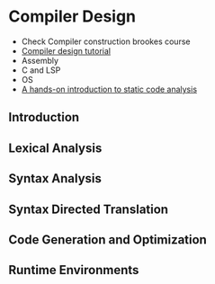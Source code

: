 # Compiler Design

- Check Compiler construction brookes course
- [Compiler design tutorial](https://www.geeksforgeeks.org/compiler-design-tutorials/)
- Assembly
- C and LSP
- OS
- [A hands-on introduction to static code analysis](https://deepsource.io/blog/introduction-static-code-analysis/)

## **Introduction**

## **Lexical Analysis**

## **Syntax Analysis**

## **Syntax Directed Translation**

## **Code Generation and Optimization**

## **Runtime Environments**
